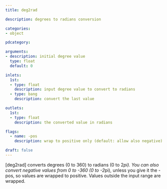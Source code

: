 ```yaml
---
title: deg2rad

description: degrees to radians conversion

categories:
- object

pdcategory:

arguments:
- description: initial degree value
  type: float
  default: 0

inlets:
  1st:
  - type: float
    description: input degree value to convert to radians
  - type: bang
    description: convert the last value

outlets:
  1st:
  - type: float
    description: the converted value in radians

flags:
  - name: -pos
    description: wrap to positive only (default: allow also negative)

draft: false
---
```


[deg2rad] converts degrees (0 to 360) to radians (0 to 2*pi). You can also convert negative values from 0 to -360 (0 to -2*pi), unless you give it the -pos, so values are wrapped to positive. Values outside the input range are wrapped.

